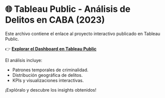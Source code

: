 # 🌐 Tableau Public - Análisis de Delitos en CABA (2023)

Este archivo contiene el enlace al proyecto interactivo publicado en Tableau Public.  

👉 **[Explorar el Dashboard en Tableau Public](https://public.tableau.com/app/profile/rodrigo.ayala3609/viz/EntregaFinalAyala_17288531491530/PresentacinD1?publish=yes)**

El análisis incluye:
- Patrones temporales de criminalidad.
- Distribución geográfica de delitos.
- KPIs y visualizaciones interactivas.

¡Explóralo y descubre los insights obtenidos!

